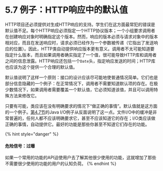 # 5.7 例子：HTTP响应中的默认值

HTTP项目还必须提供对生成HTTP响应的支持。学生们在这方面最常犯的错误是默认值不足。每个HTTP响应必须指定一个HTTP协议版本；一个小组要求调用者在创建响应对象时明确指定这个版本。然而，响应的版本必须与请求对象中的版本相对应，而且在发送响应时，请求必须已经作为一个参数被传递（它指出了发送响应的位置）。因此，HTTP类自动提供响应版本更有意义。调用者不太可能知道要指定什么版本，而且如果调用者确实指定了一个值，很可能导致HTTP库和调用者之间的信息泄露。HTTP响应还包括一个`Date`头，指定响应发送的时间；HTTP库也应该为这个提供一个合理的默认值。

默认值说明了这样一个原则：接口的设计应该尽可能地使普通情况简单。它们也是部分信息隐藏的一个例子：在正常情况下，调用者不需要知道默认项的存在。在极少数情况下，如果调用者需要覆盖一个默认值，它必须知道该值，并且可以调用特殊方法来修改它。

只要有可能，类应该在没有明确要求的情况下“做正确的事情”。默认值就是这方面的一个例子。[第4.7节](../di-si-zhang-mo-kuai-ying-gai-shi-shen-de/4.7-li-zi-java-he-unix-io.md)的Java I/O例子从反面说明了这一点。文件I/O中的缓冲是非常普遍的，任何人都不应该明确要求它，甚至不应该知道它的存在；I/O类应该做正确的事情，自动提供它。最好的功能是那些你甚至不知道它们存在的功能。

{% hint style="danger" %}
#### 危险信号：过曝

如果一个常用的功能的API迫使用户去了解其他很少使用的功能，这就增加了那些不需要很少使用的功能的用户的认知负荷。
{% endhint %}
